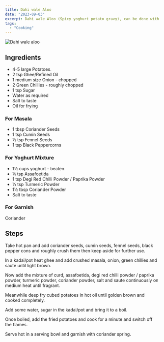 ```yaml
---
title: Dahi wale Aloo
date: "2023-09-03"
excerpt: Dahi wale Aloo (Spicy yoghurt potato gravy), can be done with Vegan yogurt as well.
tags:
  - "Cooking"
---
```


![Dahi wale aloo](/assets/images/dahi-wale-aloo.png "Dahi wale aloo")

## Ingredients

- 4-5 large Potatoes.
- 2 tsp Ghee/Refined Oil
- 1 medium size Onion - chopped
- 2 Green Chillies - roughly chopped
- 1 tsp Sugar
- Water as required
- Salt to taste
- Oil for frying

### For Masala

- 1 tbsp Coriander Seeds
- 1 tsp Cumin Seeds
- ½ tsp Fennel Seeds
- 1 tsp Black Peppercorns

### For Yoghurt Mixture

- 1½ cups yoghurt - beaten
- ¼ tsp Assafoetida
- 1 tsp Degi Red Chilli Powder / Paprika Powder
- ½ tsp Turmeric Powder
- 1½ tbsp Coriander Powder
- Salt to taste

### For Garnish

Coriander

## Steps

Take hot pan and add coriander seeds, cumin seeds, fennel seeds, black pepper cons and roughly crush them then keep aside for further use.

In a kadai/pot heat ghee and add crushed masala, onion, green chillies and saute until light brown.

Now add the mixture of curd, assafoetida, degi red chilli powder / paprika powder, turmeric powder, coriander powder, salt and saute continuously on medium heat until fragrant.

Meanwhile deep fry cubed potatoes in hot oil until golden brown and cooked completely.

Add some water, sugar in the kadai/pot and bring it to a boil.

Once boiled, add the fried potatoes and cook for a minute and switch off the flames.

Serve hot in a serving bowl and garnish with coriander spring.
